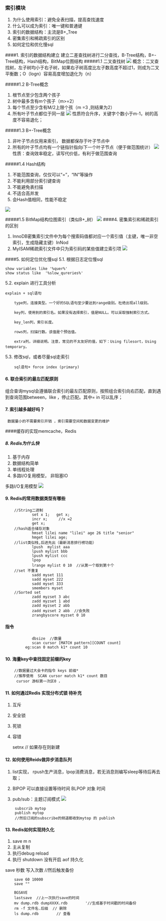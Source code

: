 ### 索引模块
1.  为什么使用索引：避免全表扫描，提高查找速度
2. 什么可以成为索引：唯一键和普通键
3. 索引的数据结构：主流是B+_Tree
4. 密集索引和稀疏索引的区别
5. 如何定位和优化慢sql

  
    

####1. 索引的数据结构建立
 建立二差查找树进行二分查找，B-Tree结构，B+-Tree结构，Hash结构，BitMap位图结构
#####1.1 二叉查找树
![](http://ww1.sinaimg.cn/large/b06adeeegy1g0nqgod5a7j21gk0qldkd.jpg)
概念：二叉查找树，左子树均小于右子树，如果右子树高度比左子数高度不超过1，则成为二叉平衡数；O（logn）容易高度增加退化为（n）

#####1.2 B-Tree概念
1. 根节点至少包含两个孩子
2. 树中最多含有m个孩子（m>=2）
3. 每个节点至少含有M/2上限个孩（m =3 ,则结果为2）
4. 所有叶子节点都位于同一层
![](http://ww1.sinaimg.cn/large/b06adeeegy1g0nqhkaow5j21e40pmh1o.jpg)
性质符合升序，关键字个数小于m-1，树的高度不容易退化；

#####1.3 B+-Tree概念 
1. 非叶子节点仅用来索引， 数据都保存于叶子节点中
2. 所有的叶子节点均有一个链指针指向i下一个叶子节点（便于做范围统计）
![](http://ww1.sinaimg.cn/large/b06adeeegy1g0nqjd8789j21cx0plh3x.jpg)
性质：查询效率稳定，读写代价低，有利于做范围查询

#####1.4 Hash结构
1. 不能范围查询，仅仅可以“=”，“IN”等操作
2. 不能利用部分索引键查询
3. 不能避免表扫描
4. 不适合高并发
5. 会Hash值相同，性能不稳定 

![](http://ww1.sinaimg.cn/large/b06adeeegy1g0nqn27kasj216c0mgtmz.jpg)
    
#####1.5 BitMap结构位图索引（类似B+_树）
    ![](http://ww1.sinaimg.cn/large/b06adeeegy1g0nqv0c3ppj213l0pkwlh.jpg)
####4.  密集索引和稀疏索引的区别
1. InnoDB密集索引文件中为每个搜索码值都对应一个索引值（主键，唯一非空索引，生成隐藏主键）InNod
2. MyISAM稀疏索引文件中只为索引码的某些值建立索引项
![](http://ww1.sinaimg.cn/large/b06adeeegy1g0o8azbd8vj21ag0n94dj.jpg)

####5.  如何定位优化慢sql
5.1. 根据日志定位慢sql

    show variables like '%quer%'
    show status like  '%slow_qureries%'

5.2. explain 进行工具分析
    
    explain + sql语句
    
        type列，连接类型。一个好的SQL语句至少要达到range级别。杜绝出现all级别。
        
        key列，使用到的索引名。如果没有选择索引，值是NULL。可以采取强制索引方式。
        
        key_len列，索引长度。
        
        rows列，扫描行数。该值是个预估值。
        
        extra列，详细说明。注意，常见的不太友好的值，如下：Using filesort，Using temporary。
5.3. 修改sql，或者尽量sql走索引
        
        sql语句+ force index (primary)

#### 6. 联合索引的最左匹配原则
  组合查询mysql会遵循联合索引的最左匹配原则，按照组合索引向右匹配，直到遇到查询范围between，like ，停止匹配。其中= in 可以乱序；

#### 7. 索引越多越好吗？
     数据量小的不需要索引开销 ，索引需要空间和数据变更的维护

####缓存的实现memcache，Redis

##### 8. Redis为什么快
1. 基于内存
2. 数据结构简单
3. 单线程处理
4. 多路I/O复用模型， 非阻塞IO

多路I/O复用模型
![](http://ww1.sinaimg.cn/large/b06adeeegy1g0o9129gmkj218m0pe0y3.jpg)


#### 9.  Redis的常用数据类型有哪些         
               
        //String二进制
                set x 1;   get x;
                incr x;     //x =2 
                get x;
        //hash适合储存对象
                hmset lilei name "lilei" age 26 title "senior"
                hmget lilei age;
        //list类似栈,后进先出（最新消息排行榜功能）
                lpush  mylist aaa
                lpush mylist bbb
                lpush mylist ccc
                lpop 
                lrange mylist 0 10  //从第一个取到第十个
        //set 不重复
                sadd myset 111
                sadd myset 222
                sadd myset 333
                smembers myset
        //Sorted set
                zadd myzset 3 abc
                zadd myzset 1 abd
                zadd myzset 2 abb
                zadd myzset 2 abb  //会失败
                zrangbyscore myzset 0 10 
               
#### 指令
                
                dbsize  //数量
                scan cursor [MATCH pattern][COUNT count]
             eg:scan 0 match k1* count 10
             
 
 #### 10. 海量key中查找固定前缀的key
        //数据量过大会卡的指令 keys 前缀*
        //推荐使用  SCAN cursor match k1* count 数目
         cursor 游标第一次区0 ，
 #### 11. 如何通过Redis 实现分布式锁 待补充
 
 1. 互斥
 2. 安全锁
 3. 死锁
 4. 容错
       
       setnx    //  如果存在则新建
       
                
#### 12. 如何使用Reids做异步消息队列
1. list实现， rpush生产消息，lpop消费消息，若无消息则编写sleep等待后再去取；

2. BlPOP  可以直接设置等待时间     BLPOP  对象 时间

3. pub/sub：主题订阅模式
![](http://ww1.sinaimg.cn/large/b06adeeegy1g0oaq8f7f9j21e60r3ti6.jpg)

        
        subscrib mytop
        publish mytop
        //然后订阅的subscribe的频道都收到mytop 的 publish
           
#### 13. Redis如何实现持久化
1. save m n  
2. 主从复制
3. 执行debug reload
4. 执行 shutdown 没有开启 aof 持久化


save  秒数 写入次数    //然后触发备份
        
        save 60 10000
        save ""
        
        BGSAVE 
        lastsave  //上一次执行save的时间
        mv dump.rdb dumpXXXX.rdb        '//生成基于时间戳的时间备份
        rm -f 文件名.后缀  // 删除
        ls dump.rdb        // 查看

